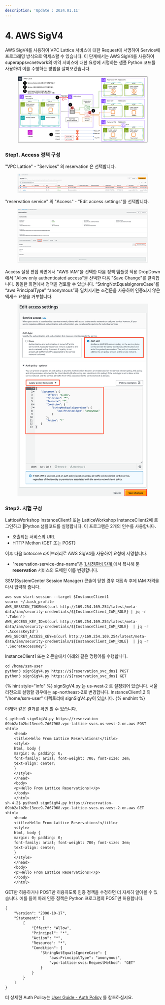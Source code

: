 ```yaml
---
description: 'Update : 2024.01.11'
---
```


# 4. AWS SigV4

AWS SigV4를 사용하여 VPC Lattice 서비스에 대한 Request에 서명하여 Service에 프로그래밍 방식으로 액세스할 수 있습니다. 이 단계에서는 AWS SigV4를 사용하여 superappsvcnetwork의 예약 서비스에 대한 요청에 서명하는 샘플 Python 코드를 사용하여 이를 수행하는 방법을 살펴보겠습니다.

<figure><img src="../.gitbook/assets/image (40).png" alt=""><figcaption></figcaption></figure>

### Step1. Access 정책 구성

"VPC Lattice" - "Services" 의 reservation 은 선택합니다.&#x20;

<figure><img src="../.gitbook/assets/image (9).png" alt=""><figcaption></figcaption></figure>

"reservation service" 의 "Access" - "Edit access settings"를 선택합니다.

<figure><img src="../.gitbook/assets/image (34).png" alt=""><figcaption></figcaption></figure>

Access 설정 편집 화면에서 "AWS IAM"을 선택한 다음 정책 템플릿 적용 DropDown에서 "Allow only authenticated access"을 선택한 다음 "Save Change"를 클릭합니다. 동일한 화면에서 정책을 검토할 수 있습니다. “StringNotEqualsIgnoreCase”를 “aws PrincipalType” “anonymous”와 일치시키는 조건문을 사용하여 인증되지 않은 액세스 요청을 거부합니다.

<figure><img src="../.gitbook/assets/image (35).png" alt=""><figcaption></figcaption></figure>

### Step2. 시험 구성



LatticeWorkshop InstanceClient1 또는 LatticeWorkshop InstanceClient2에 로그인하고 Python 샘플코드를 실행합니다. 이 프로그램은 2개의 인수를 사용합니다.

* 호출되는 서비스의 URL
* HTTP Methon (GET 또는 POST)&#x20;

이후 다음 botocore 라이브러리로 AWS SigV4를 사용하여 요청에 서명합니다.&#x20;

* "reservation-service-dns-name"은 [1.사전준비 단계 ](1..md#id-1)에서 복사해 둔 **reservation** 서비스의 도메인 이름 변경합니다.

SSM(SystemCenter Session Manager) 콘솔이 닫힌 경우 재접속 후에 IAM 자격을 다시 입력해 줍니다.

```
aws ssm start-session --target $InstanceClient1
source ~/.bash_profile
AWS_SESSION_TOKEN=$(curl http://169.254.169.254/latest/meta-data/iam/security-credentials/${InstanceClient_IAM_ROLE} | jq -r '.Token')
AWS_ACCESS_KEY_ID=$(curl http://169.254.169.254/latest/meta-data/iam/security-credentials/${InstanceClient_IAM_ROLE}  | jq -r '.AccessKeyId')
AWS_SECRET_ACCESS_KEY=$(curl http://169.254.169.254/latest/meta-data/iam/security-credentials/${InstanceClient_IAM_ROLE}  | jq -r '.SecretAccessKey')
```

InstanceClient1 또는 2 콘솔에서 아래와 같은 명령어를 수행합니다.

```
cd /home/ssm-user
python3 signSigV4.py https://${reservation_svc_dns} POST
python3 signSigV4.py https://${reservation_svc_dns} GET

```

{% hint style="info" %}
signSigV4.py 는 us-west-2 로 설정되어 있습니다. 서울리전으로 실행할 경우에는 ap-northeast-2로 변경합니다. InstanceClient1,2 의 "/home/ssm-user" 디렉토리에 signSigV4.py이 있습니다.
{% endhint %}

아래와 같은 결과를 확인 할 수 있습니다.

```
$ python3 signSigV4.py https://reservation-09bb2a1b2bc13ecc9.7d67968.vpc-lattice-svcs.us-west-2.on.aws POST
<html>
    <head>
    <title>Hello From Lattice Reservations!</title>
    <style>
    html, body {
    margin: 0; padding: 0;
    font-family: arial; font-weight: 700; font-size: 3em;
    text-align: center;
    }
    </style>
    </head>
    <body>
    <p>Hello From Lattice Reservations!</p>
    </body>
    </html>
sh-4.2$ python3 signSigV4.py https://reservation-09bb2a1b2bc13ecc9.7d67968.vpc-lattice-svcs.us-west-2.on.aws GET
<html>
    <head>
    <title>Hello From Lattice Reservations!</title>
    <style>
    html, body {
    margin: 0; padding: 0;
    font-family: arial; font-weight: 700; font-size: 3em;
    text-align: center;
    }
    </style>
    </head>
    <body>
    <p>Hello From Lattice Reservations!</p>
    </body>
    </html>
```

GET만 허용하거나 POST만 허용하도록 인증 정책을 수정하면 더 자세히 알아볼 수 있습니다. 예를 들어 아래 인증 정책은 Python 프로그램의 POST만 허용합니다.

```
{
    "Version": "2008-10-17",
    "Statement": [
        {
            "Effect": "Allow",
            "Principal": "*",
            "Action": "*",
            "Resource": "*",
            "Condition": {
                "StringNotEqualsIgnoreCase": {
                    "aws:PrincipalType": "anonymous",
                    "vpc-lattice-svcs:RequestMethod": "GET"
                }
            }
        }
    ]
}

```

더 상세한 Auth Policy는 [User Guide - Auth Policy](https://docs.aws.amazon.com/vpc-lattice/latest/ug/auth-policies.html) 를 참조하십시요.
